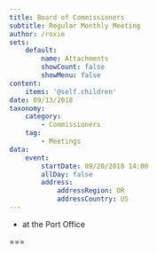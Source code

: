 ```yaml
---
title: Board of Commissioners
subtitle: Regular Monthly Meeting
author: /roxie
sets:
    default:
        name: Attachments
        showCount: false
        showMenu: false
content:
    items: '@self.children'
date: 09/13/2018
taxonomy:
    category: 
        - Commissioners
    tag: 
        - Meetings
data:
    event:
        startDate: 09/20/2018 14:00
        allDay: false
        address:
            addressRegion: OR
            addressCountry: US
---
```


- at the Port Office

===
